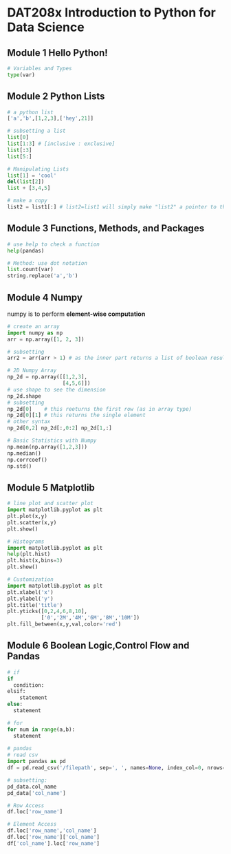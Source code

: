 # DAT208x Introduction to Python for Data Science

## Module 1 Hello Python!
```python
# Variables and Types
type(var)
```

## Module 2 Python Lists
```python
# a python list
['a','b',[1,2,3],['hey',21]]

# subsetting a list
list[0]
list[1:3] # [inclusive : exclusive]
list[:3]
list[5:]

# Manipulating Lists
list[1] = 'cool'
del(list[2])
list + [3,4,5]

# make a copy
list2 = list1[:] # list2=list1 will simply make "list2" a pointer to the first element of list1
```


## Module 3 Functions, Methods, and Packages
```python
# use help to check a function
help(pandas)

# Method: use dot notation
list.count(var)
string.replace('a','b')
```

## Module 4 Numpy
numpy is to perform <strong>element-wise computation</strong>
```python
# create an array
import numpy as np
arr = np.array([1, 2, 3])

# subsetting
arr2 = arr(arr > 1) # as the inner part returns a list of boolean results

# 2D Numpy Array
np_2d = np.array([[1,2,3],
                  [4,5,6]])
# use shape to see the dimension
np_2d.shape
# subsetting
np_2d[0]    # this reeturns the first row (as in array type)
np_2d[0][1] # this returns the single element
# other syntax
np_2d[0,2] np_2d[:,0:2] np_2d[1,:]

# Basic Statistics with Numpy
np.mean(np.array([1,2,3]))
np.median() 
np.corrcoef()
np.std()
```
## Module 5 Matplotlib
```python
# line plot and scatter plot
import matplotlib.pyplot as plt
plt.plot(x,y)
plt.scatter(x,y)
plt.show()

# Histograms
import matplotlib.pyplot as plt
help(plt.hist)
plt.hist(x,bins=3)
plt.show()

# Customization
import matplotlib.pyplot as plt
plt.xlabel('x')
plt.ylabel('y')
plt.title('title')
plt.yticks([0,2,4,6,8,10],
           ['0','2M','4M','6M','8M','10M'])
plt.fill_between(x,y,val,color='red')

```
## Module 6 Boolean Logic,Control Flow and Pandas
```python
# if
if
  condition:
elsif: 
    statement
else:
  statement

# for
for num in range(a,b):
  statement
  
# pandas
# read csv
import pandas as pd
df = pd.read_csv('/filepath', sep=', ', names=None, index_col=0, nrows=None, decimal='.', encoding='utf-8')

# subsetting:
pd_data.col_name
pd_data['col_name']

# Row Access
df.loc['row_name']

# Element Access
df.loc['row_name','col_name']
df.loc['row_name']['col_name']
df['col_name'].loc['row_name']
```
